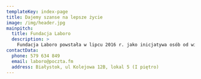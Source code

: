 ```yaml
---
templateKey: index-page
title: Dajemy szanse na lepsze życie
image: /img/header.jpg
mainpitch:
  title: Fundacja Laboro
  description: >
    Fundacja Laboro powstała w lipcu 2016 r. jako inicjatywa osób od wielu lat zawodowo zajmujących się problematyką osób z niepełnosprawnościami. Przyświecała nam idea prowadzenia działań, które stanowić będą uzupełnienie istniejącego już lokalnie systemu wsparcia osób niesamodzielnych, ze szczególnym uwzględnieniem tematyki profilaktyki zdrowia psychicznego i przeciwdziałania wykluczeniu społecznemu
contactData:
  phone: 579 634 849
  email: laboro@poczta.fm
  address: Białystok, ul Kolejowa 12B, lokal 5 (I piętro)
---
```

